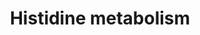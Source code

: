 ---
annotations:
- id: PW:0000051
  parent: classic metabolic pathway
  type: Pathway Ontology
  value: histidine metabolic pathway
- id: PW:0001046
  parent: disease pathway
  type: Pathway Ontology
  value: tuberculosis pathway
authors:
- Khanspers
- AllanKuchinsky
- AlexanderPico
- MaintBot
- Christine Chichester
- Mkutmon
- Egonw
- DeSl
description: 'Source: [http://www.genome.jp/kegg-bin/show_pathway?mtu00340 KEGG Pathways]  Mycobacterium
  tuberculosis is an obligate pathogenic bacterial species in the family Mycobacteriaceae
  and the causative agent of tuberculosis. First discovered in 1882 by Robert Koch,
  M. tuberculosis has an unusual, waxy coating on its cell surface primarily due to
  the presence of mycolic acid. This coating makes the cells impervious to Gram staining,
  and as a result, M. tuberculosis can appear either Gram-negative or Gram-positive.
  Several of the proteins needed for hystidine metabolism are not present in Mycobacterium
  tuberculosis, resulting in incomplete knowledge on the formation of for example
  imidazole-4-acetaldehyde and N-methylhistamine.'
last-edited: 2021-02-07
organisms:
- Mycobacterium tuberculosis
redirect_from:
- /index.php/Pathway:WP1581
- /instance/WP1581
revision: null
schema-jsonld:
- '@context': https://schema.org/
  '@id': https://wikipathways.github.io/pathways/WP1581.html
  '@type': Dataset
  creator:
    '@type': Organization
    name: WikiPathways
  description: 'Source: [http://www.genome.jp/kegg-bin/show_pathway?mtu00340 KEGG
    Pathways]  Mycobacterium tuberculosis is an obligate pathogenic bacterial species
    in the family Mycobacteriaceae and the causative agent of tuberculosis. First
    discovered in 1882 by Robert Koch, M. tuberculosis has an unusual, waxy coating
    on its cell surface primarily due to the presence of mycolic acid. This coating
    makes the cells impervious to Gram staining, and as a result, M. tuberculosis
    can appear either Gram-negative or Gram-positive. Several of the proteins needed
    for hystidine metabolism are not present in Mycobacterium tuberculosis, resulting
    in incomplete knowledge on the formation of for example imidazole-4-acetaldehyde
    and N-methylhistamine.'
  keywords:
  - 5-Phosphoribosyl diphosphate
  - CobC
  - D-erythro-Imidazole-glycerol phosphate
  - Ergothioneine
  - Hercynine
  - Imidazole-4-acetaldehyde
  - Imidazole-4-acetate
  - Imidazole-acetol phosphate
  - L-Histidine
  - L-cysteine S-oxide
  - L-histidinal
  - 'L-histidine '
  - L-histidinol
  - L-histidinol-P
  - Methylimidazole acetaldehyde
  - N alpha-
  - N-Methylhistamine
  - Pentose phosphate pathway
  - Phosphoribosyl-AMP
  - Phosphoribosyl-ATP
  - Phosphoribosyl-formimino-AICAR-phosphate
  - Phosphoribulosyl-formimino-AICAR-phosphate
  - S-(Hercyn-2-yl)-
  - S-(hercyn-2-yl)-
  - 'S-oxide hydrolase '
  - S-oxide lyase
  - 'S-oxide synthase '
  - Thiourocanic acid
  - aldehyde dehydrogenase (NAD+)
  - aofH
  - gamma-L-Glutamyl-
  - 'gamma-glutamyl '
  - 'hercynylcysteine '
  - hisA
  - hisB
  - hisC1
  - hisC2
  - hisD
  - hisE
  - hisF
  - hisG
  - hisH
  - hisI
  - histidinol-
  - methyltransferase
  - phosphatase
  license: CC0
  name: Histidine metabolism
seo: CreativeWork
title: Histidine metabolism
wpid: WP1581
---